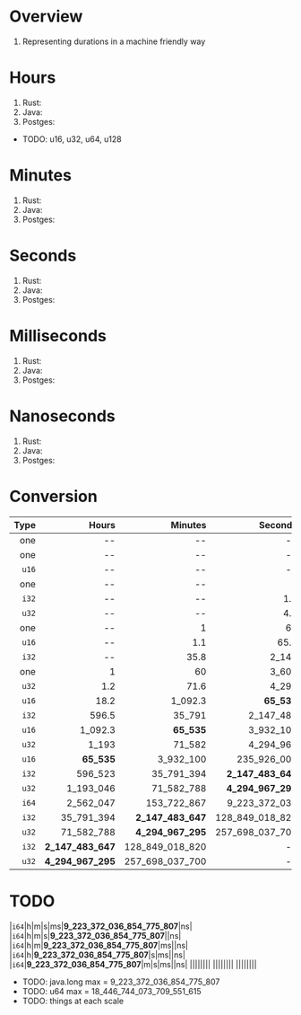 # Overview
1. Representing durations in a machine friendly way


# Hours
1. Rust:
1. Java:
1. Postges:

- TODO: u16, u32, u64, u128


# Minutes
1. Rust:
1. Java:
1. Postges:

# Seconds
1. Rust:
1. Java:
1. Postges:

# Milliseconds
1. Rust:
1. Java:
1. Postges:


# Nanoseconds
1. Rust:
1. Java:
1. Postges:


# Conversion
|Type|Hours|Minutes|Seconds|Millis|Micros|Nanos|
|---:| ---:| ---:| ---:| ---:| ---:| ---:|
|one|--|--|--|--|1|1_000|
|one|--|--|--|1|1_000|1_000_000|
|`u16`|--|--|--|65.5|65_535|65_535_000|
|one|--|--|1|1_000|1_000_000|1_000_000_000|
|`i32`|--|--|1.2|2_147|2_147_484|**2_147_483_647**|
|`u32`|--|--|4.2|4_295|4_294_967|**4_294_967_295**|
|one|--|1|60|60_000|60_000_000|60_000_000_000|
|`u16`|--|1.1|65.5|**65_535**|65_535_000|65_535_000_000|
|`i32`|--|35.8|2_147|2_147_484|**2_147_483_647**|2_147_483_647_000|
|one|1|60|3_600|3_600_000|3_600_000_000|--|
|`u32`|1.2|71.6|4_295|4_294_967|**4_294_967_295**|--|
|`u16`|18.2|1_092.3|**65_535**|65_535_000|65_535_000_000|--|
|`i32`|596.5|35_791|2_147_484|**2_147_483_647**|2_147_483_647_000|--|
|`u16`|1_092.3|**65_535**|3_932_100|3_932_100_000|3_932_100_000_000|--|
|`u32`|1_193|71_582|4_294_967|**4_294_967_295**|4_294_967_295_000|--|
|`u16`|**65_535**|3_932_100|235_926_000|235_926_000_000|--|--|
|`i32`|596_523|35_791_394|**2_147_483_647**|2_147_483_647_000|--|--|
|`u32`|1_193_046|71_582_788|**4_294_967_295**|4_294_967_295_000|--|--|
|`i64`|2_562_047|153_722_867|9_223_372_036|9_223_372_036_855|9_223_372_036_854_776|**9_223_372_036_854_775_807**|
|`i32`|35_791_394|**2_147_483_647**|128_849_018_820|--|--|--|
|`u32`|71_582_788|**4_294_967_295**|257_698_037_700|--|--|--|
|`i32`|**2_147_483_647**|128_849_018_820|--|--|--|--|
|`u32`|**4_294_967_295**|257_698_037_700|--|--|--|--|


# TODO
|`i64`|h|m|s|ms|**9_223_372_036_854_775_807**|ns|
|`i64`|h|m|s|**9_223_372_036_854_775_807**||ns|
|`i64`|h|m|**9_223_372_036_854_775_807**|ms||ns|
|`i64`|h|**9_223_372_036_854_775_807**|s|ms||ns|
|`i64`|**9_223_372_036_854_775_807**|m|s|ms||ns|
||||||||
||||||||
||||||||

- TODO: java.long max = 9_223_372_036_854_775_807
- TODO: u64 max = 18_446_744_073_709_551_615
- TODO: things at each scale
